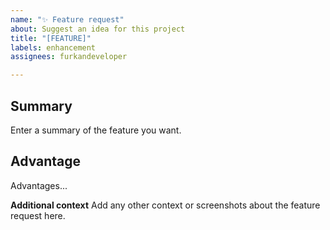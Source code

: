 ```yaml
---
name: "✨ Feature request"
about: Suggest an idea for this project
title: "[FEATURE]"
labels: enhancement
assignees: furkandeveloper

---
```


## Summary
Enter a summary of the feature you want.

## Advantage
Advantages...

**Additional context**
Add any other context or screenshots about the feature request here.
